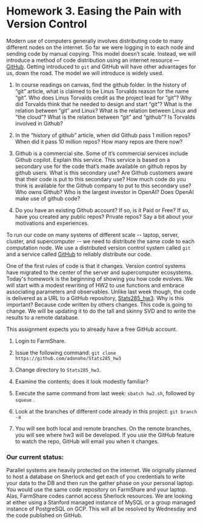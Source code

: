 # Homework 3. Easing the Pain with Version Control

Modern use of computers generally involves distributing code to many different nodes on the internet. So far we were logging in to each node and sending code by manual copying. This model doesn’t scale. Instead, we will introduce a method of code distribution using an internet resource — [GitHub](https://github.com).  Getting introduced to `git` and GitHub will have other advantages for us, down the road. The model we will introduce is widely used. 

1. In course readings on canvas, find the github folder. In the history of “git” article, what is claimed to be Linus Torvalds reason for the name “git”. Who does Linus Torvalds credit as the project lead for “git”? Why did Torvalds think that he needed to design and start “git”? What is the relation between “git” and Linux? What is the relation between Linux and “the cloud”? What is the relation between “git” and “github”? Is Torvalds involved in Github?

2. In the “history of github” article, when did Github pass 1 million repos? When did it pass 10 million repos? How many repos are there now?

3. Github is a commercial site. Some of it’s commercial services include Github copilot. Explain this service. This service is based on a secondary use for the code that’s made available on github repos by github users. What is this secondary use? Are Github customers aware that their code is put to this secondary use? How much code do you think is available for the Github company to put to this secondary use? Who owns Github? Who is the largest investor in OpenAI? Does OpenAI make use of github code?

4. Do you have an existing Github account? If so, is it Paid or Free?  If so, have you created any public repos? Private repos? Say a bit about your motivations and experiences.

To run our code on many systems of different scale -- laptop, server, cluster, and supercomputer -- we need to distribute the same code to each computation node. We use a distributed version control system called `git` and a service called [GitHub](https://github.com) to reliably distribute our code.

One of the first rules of code is that it changes. Version control systems have migrated to the center of the server and supercomputer ecosystems. Today's homework is the beginning of showing you how code evolves. We will start with a modest rewriting of HW2 to use functions and embrace associating parameters and observables. Unlike last week though, the code is delivered as a URL to a GitHub repository, [Stats285_hw3](https://github.com/adonoho/Stats285_hw3). Why is this important? Because code written by others changes. This code is going to change. We will be updating it to do the tall and skinny SVD and to write the results to a remote database.

This assignment expects you to already have a free GitHub account.

1. Login to FarmShare.

2. Issue the following command: `git clone https://github.com/adonoho/Stats285_hw3`

3. Change directory to `Stats285_hw3`.

4. Examine the contents; does it look modestly familiar?

5. Execute the same command from last week: `sbatch hw2.sh`, followed by `squeue` .

6. Look at the branches of different code already in this project: `git branch -a`

7. You will see both local and remote branches. On the remote branches, you will see where hw3 will be developed. If you use the GitHub feature to watch the repo, GitHub will email you when it changes.

### Our current status:

Parallel systems are heavily protected on the internet. We originally planned to host a database on Sherlock and get each of you credentials to write your data to the DB and then run the gather phase on your personal laptop. You would use the same code repository on FarmShare and your laptop. Alas, FarmShare codes cannot access Sherlock resources. We are looking at either using a Stanford managed instance of MySQL or a group managed instance of PostgreSQL on GCP. This will all be resolved by Wednesday and the code published on GitHub.
